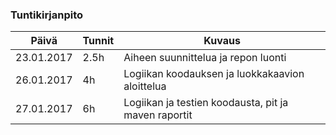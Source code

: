 ### Tuntikirjanpito
| Päivä | Tunnit | Kuvaus |
| ----- | ------ | ------ |
| 23.01.2017 | 2.5h | Aiheen suunnittelua ja repon luonti |
| 26.01.2017 | 4h | Logiikan koodauksen ja luokkakaavion aloittelua |
| 27.01.2017 | 6h | Logiikan ja testien koodausta, pit ja maven raportit |
